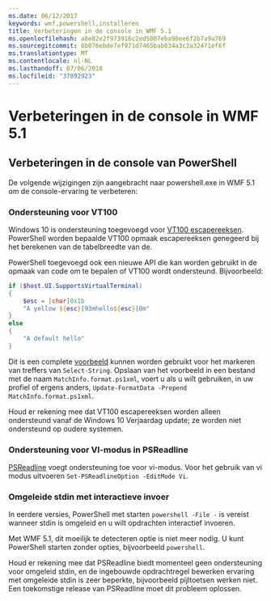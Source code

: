 ```yaml
---
ms.date: 06/12/2017
keywords: wmf,powershell,installeren
title: Verbeteringen in de console in WMF 5.1
ms.openlocfilehash: a8e82e2f973916c2ed5007eba90ee6f2b7a9a769
ms.sourcegitcommit: 8b076ebde7ef971d7465bab834a3c2a32471ef6f
ms.translationtype: MT
ms.contentlocale: nl-NL
ms.lasthandoff: 07/06/2018
ms.locfileid: "37892923"
---
```

# <a name="console-improvements-in-wmf-51"></a>Verbeteringen in de console in WMF 5.1

## <a name="powershell-console-improvements"></a>Verbeteringen in de console van PowerShell

De volgende wijzigingen zijn aangebracht naar powershell.exe in WMF 5.1 om de console-ervaring te verbeteren:

### <a name="vt100-support"></a>Ondersteuning voor VT100

Windows 10 is ondersteuning toegevoegd voor [VT100 escapereeksen](/windows/console/console-virtual-terminal-sequences).
PowerShell worden bepaalde VT100 opmaak escapereeksen genegeerd bij het berekenen van de tabelbreedte van de.

PowerShell toegevoegd ook een nieuwe API die kan worden gebruikt in de opmaak van code om te bepalen of VT100 wordt ondersteund.
Bijvoorbeeld:

```powershell
if ($host.UI.SupportsVirtualTerminal)
{
    $esc = [char]0x1b
    "A yellow ${esc}[93mhello${esc}[0m"
}
else
{
    "A default hello"
}
```

Dit is een complete [voorbeeld](https://gist.github.com/lzybkr/dcb973dccd54900b67783c48083c28f7) kunnen worden gebruikt voor het markeren van treffers van `Select-String`.
Opslaan van het voorbeeld in een bestand met de naam `MatchInfo.format.ps1xml`, voert u als u wilt gebruiken, in uw profiel of ergens anders, `Update-FormatData -Prepend MatchInfo.format.ps1xml`.

Houd er rekening mee dat VT100 escapereeksen worden alleen ondersteund vanaf de Windows 10 Verjaardag update; ze worden niet ondersteund op oudere systemen.

### <a name="vi-mode-support-in-psreadline"></a>Ondersteuning voor VI-modus in PSReadline

[PSReadline](https://github.com/lzybkr/PSReadLine) voegt ondersteuning toe voor vi-modus. Voor het gebruik van vi modus uitvoeren `Set-PSReadlineOption -EditMode Vi`.

### <a name="redirected-stdin-with-interactive-input"></a>Omgeleide stdin met interactieve invoer

In eerdere versies, PowerShell met starten `powershell -File -` is vereist wanneer stdin is omgeleid en u wilt opdrachten interactief invoeren.

Met WMF 5.1, dit moeilijk te detecteren optie is niet meer nodig.
U kunt PowerShell starten zonder opties, bijvoorbeeld `powershell`.

Houd er rekening mee dat PSReadline biedt momenteel geen ondersteuning voor omgeleid stdin, en de ingebouwde opdrachtregel bewerken ervaring met omgeleide stdin is zeer beperkte, bijvoorbeeld pijltoetsen werken niet.
Een toekomstige release van PSReadline moet dit probleem oplossen.